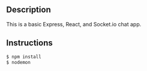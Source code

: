 ## Description
This is a basic Express, React, and Socket.io chat app.

## Instructions
```bash
$ npm install
$ nodemon
```
